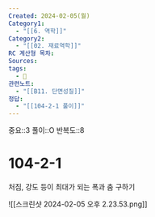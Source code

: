 ```yaml
---
Created: 2024-02-05(월)
Category1:
  - "[[6. 역학]]"
Category2:
  - "[[02. 재료역학]]"
RC 계산형 목차: 
Sources: 
tags:
  - 🧮
관련노트:
  - "[[B11. 단면성질]]"
정답:
  - "[[104-2-1 풀이]]"
---
```

중요::3
풀이::O
반복도::8


#  104-2-1

처짐, 강도 등이 최대가 되는 폭과 춤 구하기

![[스크린샷 2024-02-05 오후 2.23.53.png]]